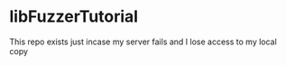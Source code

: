 # libFuzzerTutorial

This repo exists just incase my server fails and I lose access to my local copy
